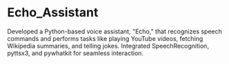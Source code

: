 # Echo_Assistant
Developed a Python-based voice assistant, "Echo," that recognizes speech commands and performs tasks like playing YouTube videos, fetching Wikipedia summaries, and telling jokes. Integrated SpeechRecognition, pyttsx3, and pywhatkit for seamless interaction.
